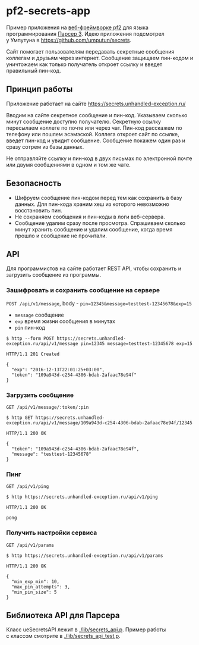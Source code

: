 # pf2-secrets-app

Пример приложения на [веб-фреймворке pf2](https://github.com/unhandled-exception/pf2) для языка программирования [Парсер 3](http://parser.ru/). Идею приложения подсмотрел у Умпутуна в https://github.com/umputun/secrets.

Сайт помогает пользователям передавать секретные сообщения коллегам и друзьям через интернет. Сообщение защищаем пин-кодом и уничтожаем как только получатель откроет ссылку и введет правильный пин-код.

## Принцип работы

Приложение работает на сайте https://secrets.unhandled-exception.ru/

Вводим на сайте секретное сообщение и пин-код. Указываем сколько минут сообщение доступно получателю. Секретную ссылку пересылаем коллеге по почте или через чат. Пин-код расскажем по телефону или пошлем эсэмэской. Коллега откроет сайт по ссылке, введет пин-код и увидит сообщение. Сообщение покажем один раз и сразу сотрем из базы данных.

Не отправляйте ссылку и пин-код в двух письмах по электронной почте или двумя сообщениями в одном и том же чате.

## Безопасность

* Шифруем сообщение пин-кодом перед тем как сохранить в базу данных. Для пин-кода храним хеш из которого невозможно восстановить пин.
* Не сохраняем сообщения и пин-коды в логи веб-сервера.
* Сообщение удалим сразу после просмотра. Спрашиваем сколько минут хранить сообщение и удалим сообщение, когда время прошло и сообщение не прочитали.

## API

Для программистов на сайте работает REST API, чтобы сохранить и загрузить сообщение из программы.

### Зашифровать и сохранить сообщение на сервере

`POST /api/v1/message`, body - `pin=12345&message=testtest-12345678&exp=15`
- `message` сообщение
- `exp` время жизни сообщения в минутах
- `pin` пин-код

```
$ http --form POST https://secrets.unhandled-exception.ru/api/v1/message pin=12345 message=testtest-12345678 exp=15

HTTP/1.1 201 Created

{
  "exp": "2016-12-13T22:01:25+03:00",
  "token": "109a943d-c254-4306-bdab-2afaac78e94f"
}
```

### Загрузить сообщение

`GET /api/v1/message/:token/:pin`

```
$ http GET https://secrets.unhandled-exception.ru/api/v1/message/109a943d-c254-4306-bdab-2afaac78e94f/12345

HTTP/1.1 200 OK

{
  "token": "109a943d-c254-4306-bdab-2afaac78e94f",
  "message": "testtest-12345678"
}
```

### Пинг

`GET /api/v1/ping`

```
$ http https://secrets.unhandled-exception.ru/api/v1/ping

HTTP/1.1 200 OK

pong
```

### Получить настройки сервиса

`GET /api/v1/params`

```
$ http https://secrets.unhandled-exception.ru/api/v1/params

HTTP/1.1 200 OK

{
  "min_exp_min": 10,
  "max_pin_attempts": 3,
  "min_pin_size": 5
}
```

## Библиотека API для Парсера

Класс ueSecretsAPI лежит в [./lib/secrets_api.p](/lib/secrets_api.p). Пример работы с классом смотрите в [./lib/secrets_api_test.p](/lib/secrets_api_test.p).
